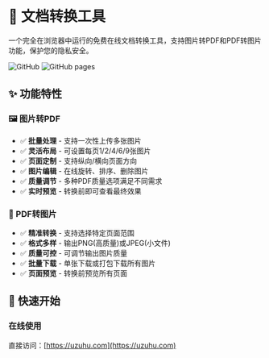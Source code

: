 # 📄 文档转换工具

一个完全在浏览器中运行的免费在线文档转换工具，支持图片转PDF和PDF转图片功能，保护您的隐私安全。

![GitHub](https://img.shields.io/badge/license-MIT-blue.svg)
![GitHub pages](https://img.shields.io/badge/GitHub-Pages-brightgreen)

## ✨ 功能特性

### 🖼️ 图片转PDF
- ✅ **批量处理** - 支持一次性上传多张图片
- ✅ **灵活布局** - 可设置每页1/2/4/6/9张图片
- ✅ **页面定制** - 支持纵向/横向页面方向
- ✅ **图片编辑** - 在线旋转、排序、删除图片
- ✅ **质量调节** - 多种PDF质量选项满足不同需求
- ✅ **实时预览** - 转换前即可查看最终效果

### 📄 PDF转图片
- ✅ **精准转换** - 支持选择特定页面范围
- ✅ **格式多样** - 输出PNG(高质量)或JPEG(小文件)
- ✅ **质量可控** - 可调节输出图片质量
- ✅ **批量下载** - 单张下载或打包下载所有图片
- ✅ **页面预览** - 转换前预览所有页面

## 🚀 快速开始

### 在线使用
直接访问：[https://uzuhu.com](https://uzuhu.com)
